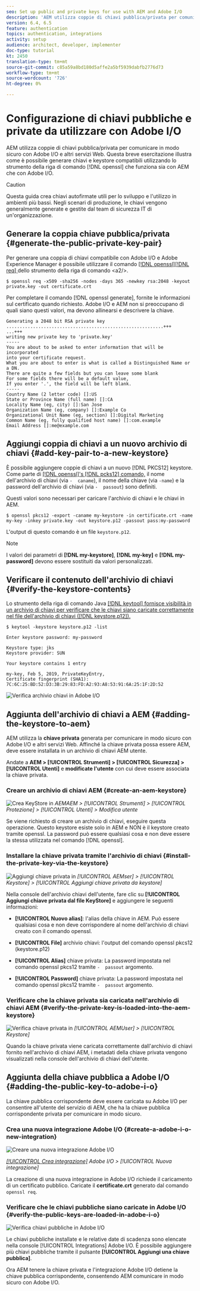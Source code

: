 ```yaml
---
seo: Set up public and private keys for use with AEM and Adobe I/O
description: 'AEM utilizza coppie di chiavi pubblica/privata per comunicare in modo sicuro con  Adobe I/O e altri servizi Web. Questa breve esercitazione illustra come è possibile generare chiavi e keystore compatibili utilizzando lo strumento della riga di comando openssl che funziona sia con AEM che con  Adobe I/O. '
version: 6.4, 6.5
feature: authentication
topics: authentication, integrations
activity: setup
audience: architect, developer, implementer
doc-type: tutorial
kt: 2450
translation-type: tm+mt
source-git-commit: c85a59a8bd180d5affe2a5bf5939dabfb2776d73
workflow-type: tm+mt
source-wordcount: '726'
ht-degree: 0%

---
```



# Configurazione di chiavi pubbliche e private da utilizzare con  Adobe I/O

AEM utilizza coppie di chiavi pubblica/privata per comunicare in modo sicuro con  Adobe I/O e altri servizi Web. Questa breve esercitazione illustra come è possibile generare chiavi e keystore compatibili utilizzando lo strumento della riga di comando [!DNL openssl] che funziona sia con AEM che con  Adobe I/O.

>[!CAUTION]
>
>Questa guida crea chiavi autofirmate utili per lo sviluppo e l&#39;utilizzo in ambienti più bassi. Negli scenari di produzione, le chiavi vengono generalmente generate e gestite dal team di sicurezza IT di un&#39;organizzazione.

## Generare la coppia chiave pubblica/privata {#generate-the-public-private-key-pair}

Per generare una coppia di chiavi compatibile con  Adobe I/O e Adobe Experience Manager è possibile utilizzare il comando [[!DNL openssl]](https://www.openssl.org/docs/man1.0.2/man1/openssl.html)[[!DNL req] ](https://www.openssl.org/docs/man1.0.2/man1/req.html) dello strumento della riga di comando &lt;a2/>.

```shell
$ openssl req -x509 -sha256 -nodes -days 365 -newkey rsa:2048 -keyout private.key -out certificate.crt
```

Per completare il comando [!DNL openssl generate], fornite le informazioni sul certificato quando richiesto.  Adobe I/O e AEM non si preoccupano di quali siano questi valori, ma devono allinearsi e descrivere la chiave.

```
Generating a 2048 bit RSA private key
...........................................................+++
...+++
writing new private key to 'private.key'
-----
You are about to be asked to enter information that will be incorporated
into your certificate request.
What you are about to enter is what is called a Distinguished Name or a DN.
There are quite a few fields but you can leave some blank
For some fields there will be a default value,
If you enter '.', the field will be left blank.
-----
Country Name (2 letter code) []:US
State or Province Name (full name) []:CA
Locality Name (eg, city) []:San Jose
Organization Name (eg, company) []:Example Co
Organizational Unit Name (eg, section) []:Digital Marketing
Common Name (eg, fully qualified host name) []:com.example
Email Address []:me@example.com
```

## Aggiungi coppia di chiavi a un nuovo archivio di chiavi {#add-key-pair-to-a-new-keystore}

È possibile aggiungere coppie di chiavi a un nuovo [!DNL PKCS12] keystore. Come parte di [[!DNL openssl]'s [!DNL pcks12] comando,](https://www.openssl.org/docs/man1.0.2/man1/pkcs12.html) il nome dell&#39;archivio di chiavi (via `-  caname`), il nome della chiave (via `-name`) e la password dell&#39;archivio di chiavi (via `-  passout`) sono definiti.

Questi valori sono necessari per caricare l&#39;archivio di chiavi e le chiavi in AEM.

```shell
$ openssl pkcs12 -export -caname my-keystore -in certificate.crt -name my-key -inkey private.key -out keystore.p12 -passout pass:my-password
```

L&#39;output di questo comando è un file `keystore.p12`.

>[!NOTE]
>
>I valori dei parametri di **[!DNL my-keystore]**, **[!DNL my-key]** e **[!DNL my-password]** devono essere sostituiti da valori personalizzati.

## Verificare il contenuto dell&#39;archivio di chiavi {#verify-the-keystore-contents}

Lo strumento della riga di comando Java [[!DNL keytool] fornisce visibilità in un archivio di chiavi per verificare che le chiavi siano caricate correttamente nel file dell&#39;archivio di chiavi ([!DNL keystore.p12]).](https://docs.oracle.com/middleware/1213/wls/SECMG/keytool-summary-appx.htm#SECMG818)

```shell
$ keytool -keystore keystore.p12 -list

Enter keystore password: my-password

Keystore type: jks
Keystore provider: SUN

Your keystore contains 1 entry

my-key, Feb 5, 2019, PrivateKeyEntry,
Certificate fingerprint (SHA1): 7C:6C:25:BD:52:D3:3B:29:83:FD:A2:93:A8:53:91:6A:25:1F:2D:52
```

![Verifica archivio chiavi in  Adobe I/O](assets/set-up-public-private-keys-for-use-with-aem-and-adobe-io/adobe-io--public-keys.png)

## Aggiunta dell&#39;archivio di chiavi a AEM {#adding-the-keystore-to-aem}

AEM utilizza la **chiave privata** generata per comunicare in modo sicuro con  Adobe I/O e altri servizi Web. Affinché la chiave privata possa essere AEM, deve essere installata in un archivio di chiavi AEM utente.

Andate a **AEM > [!UICONTROL Strumenti] > [!UICONTROL Sicurezza] > [!UICONTROL Utenti]** e **modificate l&#39;utente** con cui deve essere associata la chiave privata.

### Creare un archivio di chiavi AEM {#create-an-aem-keystore}

![Crea KeyStore in ](assets/set-up-public-private-keys-for-use-with-aem-and-adobe-io/aem--create-keystore.png)
*AEMAEM >  [!UICONTROL Strumenti] >  [!UICONTROL Protezione] >  [!UICONTROL Utenti] > Modifica utente*

Se viene richiesto di creare un archivio di chiavi, eseguire questa operazione. Questo keystore esiste solo in AEM e NON è il keystore creato tramite openssl. La password può essere qualsiasi cosa e non deve essere la stessa utilizzata nel comando [!DNL openssl].

### Installare la chiave privata tramite l&#39;archivio di chiavi {#install-the-private-key-via-the-keystore}

![Aggiungi chiave privata in ](assets/set-up-public-private-keys-for-use-with-aem-and-adobe-io/aem--add-private-key.png)
*[!UICONTROL AEMser] >  [!UICONTROL Keystore] >  [!UICONTROL Aggiungi chiave privata da keystore]*

Nella console dell&#39;archivio chiavi dell&#39;utente, fare clic su **[!UICONTROL Aggiungi chiave privata dal file KeyStore]** e aggiungere le seguenti informazioni:

* **[!UICONTROL Nuovo alias]**: l&#39;alias della chiave in AEM. Può essere qualsiasi cosa e non deve corrispondere al nome dell&#39;archivio di chiavi creato con il comando openssl.
* **[!UICONTROL File]** archivio chiavi: l&#39;output del comando openssl pkcs12 (keystore.p12)
* **[!UICONTROL Alias]** chiave privata: La password impostata nel comando openssl pkcs12 tramite  `-  passout` argomento.

* **[!UICONTROL Password]** chiave privata: La password impostata nel comando openssl pkcs12 tramite  `-  passout` argomento.

### Verificare che la chiave privata sia caricata nell&#39;archivio di chiavi AEM {#verify-the-private-key-is-loaded-into-the-aem-keystore}

![Verifica chiave privata in ](assets/set-up-public-private-keys-for-use-with-aem-and-adobe-io/aem--keystore.png)
*[!UICONTROL AEMUser] >  [!UICONTROL Keystore]*

Quando la chiave privata viene caricata correttamente dall&#39;archivio di chiavi fornito nell&#39;archivio di chiavi AEM, i metadati della chiave privata vengono visualizzati nella console dell&#39;archivio di chiavi dell&#39;utente.

## Aggiunta della chiave pubblica a  Adobe I/O {#adding-the-public-key-to-adobe-i-o}

La chiave pubblica corrispondente deve essere caricata su  Adobe I/O per consentire all&#39;utente del servizio di AEM, che ha la chiave pubblica corrispondente privata per comunicare in modo sicuro.

### Crea una nuova integrazione Adobe I/O  {#create-a-adobe-i-o-new-integration}

![Creare una nuova integrazione Adobe I/O ](assets/set-up-public-private-keys-for-use-with-aem-and-adobe-io/adobe-io--create-new-integration.png)

*[[!UICONTROL Crea  integrazione]](https://console.adobe.io/)  Adobe I/O >  [!UICONTROL Nuova integrazione]*

La creazione di una nuova integrazione in  Adobe I/O richiede il caricamento di un certificato pubblico. Caricate il **certificate.crt** generato dal comando `openssl req`.

### Verificare che le chiavi pubbliche siano caricate in  Adobe I/O {#verify-the-public-keys-are-loaded-in-adobe-i-o}

![Verifica chiavi pubbliche in  Adobe I/O](assets/set-up-public-private-keys-for-use-with-aem-and-adobe-io/adobe-io--public-keys.png)

Le chiavi pubbliche installate e le relative date di scadenza sono elencate nella console [!UICONTROL Integrations]  Adobe I/O. È possibile aggiungere più chiavi pubbliche tramite il pulsante **[!UICONTROL Aggiungi una chiave pubblica]**.

Ora AEM tenere la chiave privata e l&#39;integrazione  Adobe I/O detiene la chiave pubblica corrispondente, consentendo AEM comunicare in modo sicuro con  Adobe I/O.

